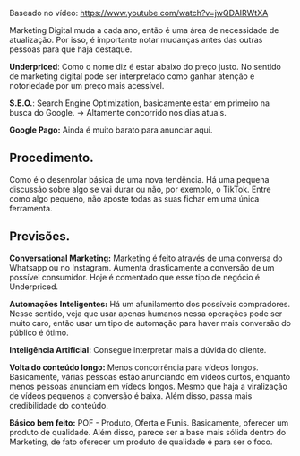 Baseado no vídeo: https://www.youtube.com/watch?v=jwQDAIRWtXA

Marketing Digital muda a cada ano, então é uma área de necessidade de atualização. Por isso, é importante notar mudanças antes das outras pessoas para que haja destaque.

**Underpriced**: Como o nome diz é estar abaixo do preço justo. No sentido de marketing digital pode ser interpretado como ganhar atenção e notoriedade por um preço mais acessível.

**S.E.O.**: Search Engine Optimization, basicamente estar em primeiro na busca do Google. -> Altamente concorrido nos dias atuais.

**Google Pago:** Ainda é muito barato para anunciar aqui.

## Procedimento.
Como é o desenrolar básica de uma nova tendência. Há uma pequena discussão sobre algo se vai durar ou não, por exemplo, o TikTok. Entre como algo pequeno, não aposte todas as suas fichar em uma única ferramenta.

## Previsões.
**Conversational Marketing:** Marketing é feito através de uma conversa do Whatsapp ou no Instagram. Aumenta drasticamente a conversão de um possível consumidor. Hoje é comentado que esse tipo de negócio é Underpriced. 

**Automações Inteligentes:** Há um afunilamento dos possíveis compradores. Nesse sentido, veja que usar apenas humanos nessa operações pode ser muito caro, então usar um tipo de automação para haver mais conversão do público é ótimo.

**Inteligência Artificial:** Consegue interpretar mais a dúvida do cliente.

**Volta do conteúdo longo:** Menos concorrência para vídeos longos. Basicamente, várias pessoas estão anunciando em vídeos curtos, enquanto menos pessoas anunciam em vídeos longos. Mesmo que haja a viralização de vídeos pequenos a conversão é baixa. Além disso, passa mais credibilidade do conteúdo.

**Básico bem feito:** POF - Produto, Oferta e Funis. Basicamente, oferecer um produto de qualidade. Além disso, parece ser a base mais sólida dentro do Marketing, de fato oferecer um produto de qualidade é para ser o foco.



